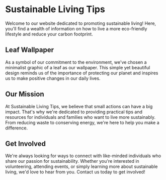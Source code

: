 <!--
Write me markdown content of website with wallpaper:

"A minimalist graphic of a leaf for an environmental or sustainable living website"

The header of the page should not be copy of the text but rather a real content of the website which is using this wallpaper.
-->

<!--font:Open Sans-->

# Sustainable Living Tips

Welcome to our website dedicated to promoting sustainable living! Here, you'll find a wealth of information on how to live a more eco-friendly lifestyle and reduce your carbon footprint.

## Leaf Wallpaper

As a symbol of our commitment to the environment, we've chosen a minimalist graphic of a leaf as our wallpaper. This simple yet beautiful design reminds us of the importance of protecting our planet and inspires us to make positive changes in our daily lives.

## Our Mission

At Sustainable Living Tips, we believe that small actions can have a big impact. That's why we're dedicated to providing practical tips and resources for individuals and families who want to live more sustainably. From reducing waste to conserving energy, we're here to help you make a difference.

## Get Involved

We're always looking for ways to connect with like-minded individuals who share our passion for sustainability. Whether you're interested in volunteering, attending events, or simply learning more about sustainable living, we'd love to hear from you. Contact us today to get involved!
